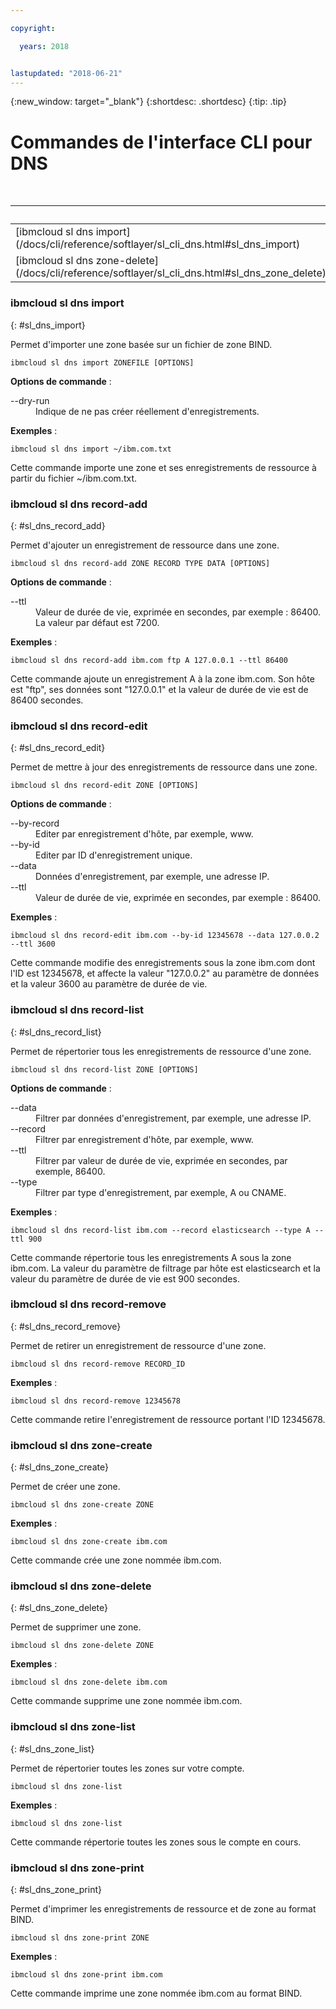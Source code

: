 ```yaml
---

copyright:

  years: 2018


lastupdated: "2018-06-21"
---
```


{:new_window: target="_blank"}
{:shortdesc: .shortdesc}
{:tip: .tip}

# Commandes de l'interface CLI pour DNS

<table summary="Commandes générales de l'infrastructure {{site.data.keyword.BluSoftlayer_notm}}, classées par ordre alphabétique avec des liens vers des informations supplémentaires">
<caption>Tableau 1. Commandes DNS de l'infrastructure {{site.data.keyword.BluSoftlayer_notm}}</caption>
 <thead>
 <th colspan="6">Commandes DNS de l'infrastructure {{site.data.keyword.BluSoftlayer_notm}}</th>
 </thead>
 <tbody>
 <tr>
 <td>[ibmcloud sl dns import](/docs/cli/reference/softlayer/sl_cli_dns.html#sl_dns_import)</td>
 <td>[ibmcloud sl dns record-add](/docs/cli/reference/softlayer/sl_cli_dns.html#sl_dns_record_add)</td>
 <td>[ibmcloud sl dns record-edit](/docs/cli/reference/softlayer/sl_cli_dns.html#sl_dns_record_edit)</td>
 <td>[ibmcloud sl dns record-list](/docs/cli/reference/softlayer/sl_cli_dns.html#sl_dns_record_list)</td>
 <td>[ibmcloud sl dns record-remove](/docs/cli/reference/softlayer/sl_cli_dns.html#sl_dns_record_remove)</td>
 <td>[ibmcloud sl dns zone-create](/docs/cli/reference/softlayer/sl_cli_dns.html#sl_dns_zone_create)</td>
 </tr>
 <tr>
   <td>[ibmcloud sl dns zone-delete](/docs/cli/reference/softlayer/sl_cli_dns.html#sl_dns_zone_delete)</td>
   <td>[ibmcloud sl dns zone-list](/docs/cli/reference/softlayer/sl_cli_dns.html#sl_dns_zone_list)</td>
   <td>[ibmcloud sl dns zone-print](/docs/cli/reference/softlayer/sl_cli_dns.html#sl_dns_zone_print)</td>
 </tr>
   </tbody>
 </table>

### ibmcloud sl dns import
{: #sl_dns_import}

Permet d'importer une zone basée sur un fichier de zone BIND.
```
ibmcloud sl dns import ZONEFILE [OPTIONS]
```

<strong>Options de commande</strong> :
<dl>
<dt>--dry-run</dt>
<dd>Indique de ne pas créer réellement d'enregistrements.</dd>
</dl>

**Exemples** :
```
ibmcloud sl dns import ~/ibm.com.txt
```
Cette commande importe une zone et ses enregistrements de ressource à partir du fichier ~/ibm.com.txt.

### ibmcloud sl dns record-add
{: #sl_dns_record_add}

Permet d'ajouter un enregistrement de ressource dans une zone.
```
ibmcloud sl dns record-add ZONE RECORD TYPE DATA [OPTIONS]
```

<strong>Options de commande</strong> :
<dl>
<dt>--ttl</dt>
<dd>Valeur de durée de vie, exprimée en secondes, par exemple : 86400. La valeur par défaut est 7200.</dd>
</dl>

**Exemples** :
```
ibmcloud sl dns record-add ibm.com ftp A 127.0.0.1 --ttl 86400
```
Cette commande ajoute un enregistrement A à la zone ibm.com. Son hôte est "ftp", ses données sont "127.0.0.1" et la valeur de durée de vie est de 86400 secondes.

### ibmcloud sl dns record-edit
{: #sl_dns_record_edit}

Permet de mettre à jour des enregistrements de ressource dans une zone.
```
ibmcloud sl dns record-edit ZONE [OPTIONS]
```

<strong>Options de commande</strong> :
<dl>
<dt>--by-record</dt>
<dd>Editer par enregistrement d'hôte, par exemple, www.</dd>
<dt>--by-id</dt>
<dd>Editer par ID d'enregistrement unique.</dd>
<dt>--data</dt>
<dd>Données d'enregistrement, par exemple, une adresse IP.</dd>
<dt>--ttl</dt>
<dd>Valeur de durée de vie, exprimée en secondes, par exemple : 86400.</dd>
</dl>

**Exemples** :
```
ibmcloud sl dns record-edit ibm.com --by-id 12345678 --data 127.0.0.2 --ttl 3600
```
Cette commande modifie des enregistrements sous la zone ibm.com dont l'ID est 12345678, et affecte la valeur "127.0.0.2" au paramètre de données et la valeur 3600 au paramètre de durée de vie.

### ibmcloud sl dns record-list
{: #sl_dns_record_list}

Permet de répertorier tous les enregistrements de ressource d'une zone.
```
ibmcloud sl dns record-list ZONE [OPTIONS]
```

<strong>Options de commande</strong> :
<dl>
<dt>--data</dt>
<dd>Filtrer par données d'enregistrement, par exemple, une adresse IP.</dd>
<dt>--record</dt>
<dd>Filtrer par enregistrement d'hôte, par exemple, www.</dd>
<dt>--ttl</dt>
<dd>Filtrer par valeur de durée de vie, exprimée en secondes, par exemple, 86400.</dd>
<dt>--type</dt>
<dd>Filtrer par type d'enregistrement, par exemple, A ou CNAME.</dd>
</dl>

**Exemples** :
```
ibmcloud sl dns record-list ibm.com --record elasticsearch --type A --ttl 900
```
Cette commande répertorie tous les enregistrements A sous la zone ibm.com. La valeur du paramètre de filtrage par hôte est elasticsearch et la valeur du paramètre de durée de vie est 900 secondes.

### ibmcloud sl dns record-remove
{: #sl_dns_record_remove}

Permet de retirer un enregistrement de ressource d'une zone.
```
ibmcloud sl dns record-remove RECORD_ID
```


**Exemples** :
```
ibmcloud sl dns record-remove 12345678
```
Cette commande retire l'enregistrement de ressource portant l'ID 12345678.

### ibmcloud sl dns zone-create
{: #sl_dns_zone_create}

Permet de créer une zone.
```
ibmcloud sl dns zone-create ZONE
```


**Exemples** :
```
ibmcloud sl dns zone-create ibm.com
```
Cette commande crée une zone nommée ibm.com.

### ibmcloud sl dns zone-delete
{: #sl_dns_zone_delete}

Permet de supprimer une zone.
```
ibmcloud sl dns zone-delete ZONE
```


**Exemples** :
```
ibmcloud sl dns zone-delete ibm.com
```
Cette commande supprime une zone nommée ibm.com.

### ibmcloud sl dns zone-list
{: #sl_dns_zone_list}

Permet de répertorier toutes les zones sur votre compte.
```
ibmcloud sl dns zone-list
```


**Exemples** :
```
ibmcloud sl dns zone-list
```
Cette commande répertorie toutes les zones sous le compte en cours.

### ibmcloud sl dns zone-print
{: #sl_dns_zone_print}

Permet d'imprimer les enregistrements de ressource et de zone au format BIND.
```
ibmcloud sl dns zone-print ZONE
```


**Exemples** :
```
ibmcloud sl dns zone-print ibm.com
```
Cette commande imprime une zone nommée ibm.com au format BIND.
